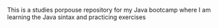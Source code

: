 This is a studies porpouse repository for my Java bootcamp where I am learning the Java sintax and practicing exercises